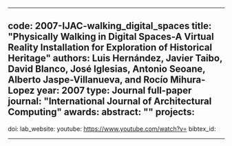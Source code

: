 ---

code: 2007-IJAC-walking_digital_spaces
title: "Physically Walking in Digital Spaces-A Virtual Reality Installation for Exploration of Historical Heritage"
authors: Luis Hernández, Javier Taibo, David Blanco, José Iglesias, Antonio Seoane, Alberto Jaspe-Villanueva, and Rocío Mihura-Lopez
year: 2007
type: Journal full-paper
journal: "International Journal of Architectural Computing"
awards: 
abstract: ""
projects: 
 - 
doi: 
lab_website: 
youtube: https://www.youtube.com/watch?v=
bibtex_id: 

---